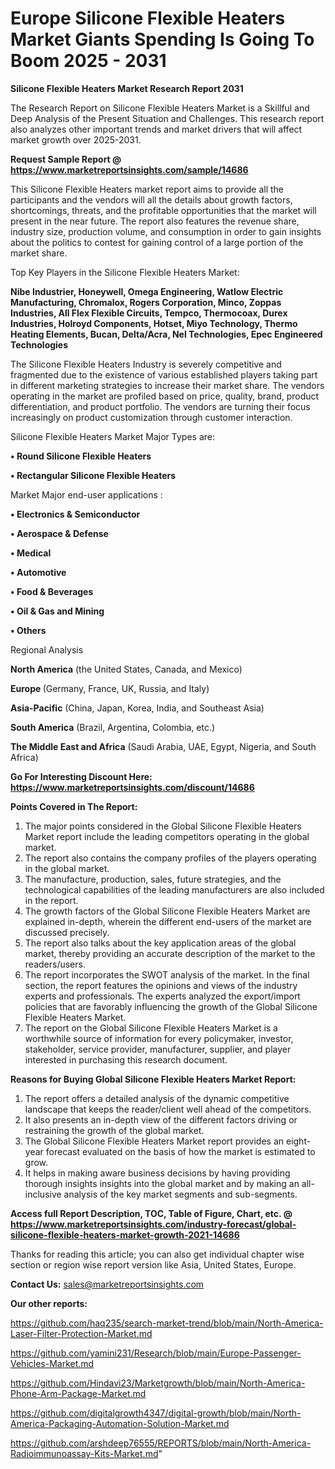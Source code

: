 # Europe Silicone Flexible Heaters Market Giants Spending Is Going To Boom 2025 - 2031

<strong>Silicone Flexible Heaters Market Research Report 2031</strong>

The Research Report on Silicone Flexible Heaters Market is a Skillful and Deep Analysis of the Present Situation and Challenges. This research report also analyzes other important trends and market drivers that will affect market growth over 2025-2031.

<strong>Request Sample Report @ <a href=https://www.marketreportsinsights.com/sample/14686>https://www.marketreportsinsights.com/sample/14686</a></strong>

This Silicone Flexible Heaters market report aims to provide all the participants and the vendors will all the details about growth factors, shortcomings, threats, and the profitable opportunities that the market will present in the near future. The report also features the revenue share, industry size, production volume, and consumption in order to gain insights about the politics to contest for gaining control of a large portion of the market share.

Top Key Players in the Silicone Flexible Heaters Market:

<strong>Nibe Industrier, Honeywell, Omega Engineering, Watlow Electric Manufacturing, Chromalox, Rogers Corporation, Minco, Zoppas Industries, All Flex Flexible Circuits, Tempco, Thermocoax, Durex Industries, Holroyd Components, Hotset, Miyo Technology, Thermo Heating Elements, Bucan, Delta/Acra, Nel Technologies, Epec Engineered Technologies</strong>

The Silicone Flexible Heaters Industry is severely competitive and fragmented due to the existence of various established players taking part in different marketing strategies to increase their market share. The vendors operating in the market are profiled based on price, quality, brand, product differentiation, and product portfolio. The vendors are turning their focus increasingly on product customization through customer interaction.

Silicone Flexible Heaters Market Major Types are:

<strong>• Round Silicone Flexible Heaters

• Rectangular Silicone Flexible Heaters</strong>

Market Major end-user applications :

<strong>• Electronics & Semiconductor

• Aerospace & Defense

• Medical

• Automotive

• Food & Beverages

• Oil & Gas and Mining

• Others</strong>

Regional Analysis

</u><strong><b>North America</b></strong> (the United States, Canada, and Mexico)

<strong><b>Europe </b></strong>(Germany, France, UK, Russia, and Italy)

<strong><b>Asia-Pacific</b></strong> (China, Japan, Korea, India, and Southeast Asia)

<strong><b>South America</b></strong> (Brazil, Argentina, Colombia, etc.)

<strong><b>The Middle East and Africa</b></strong> (Saudi Arabia, UAE, Egypt, Nigeria, and South Africa)

<strong>Go For Interesting Discount Here: <a href=https://www.marketreportsinsights.com/discount/14686>https://www.marketreportsinsights.com/discount/14686</a></strong>

<strong>Points Covered in The Report:</strong>
<ol>
  <li>The major points considered in the Global Silicone Flexible Heaters Market report include the leading competitors operating in the global market.</li>
  <li>The report also contains the company profiles of the players operating in the global market.</li>
  <li>The manufacture, production, sales, future strategies, and the technological capabilities of the leading manufacturers are also included in the report.</li>
  <li>The growth factors of the Global Silicone Flexible Heaters Market are explained in-depth, wherein the different end-users of the market are discussed precisely.</li>
  <li>The report also talks about the key application areas of the global market, thereby providing an accurate description of the market to the readers/users.</li>
  <li>The report incorporates the SWOT analysis of the market. In the final section, the report features the opinions and views of the industry experts and professionals. The experts analyzed the export/import policies that are favorably influencing the growth of the Global Silicone Flexible Heaters Market.</li>
  <li>The report on the Global Silicone Flexible Heaters Market is a worthwhile source of information for every policymaker, investor, stakeholder, service provider, manufacturer, supplier, and player interested in purchasing this research document.</li>
</ol>
<strong>Reasons for Buying Global Silicone Flexible Heaters Market Report:</strong>

<ol>
  <li>The report offers a detailed analysis of the dynamic competitive landscape that keeps the reader/client well ahead of the competitors.</li>
  <li>It also presents an in-depth view of the different factors driving or restraining the growth of the global market.</li>
  <li>The Global Silicone Flexible Heaters Market report provides an eight-year forecast evaluated on the basis of how the market is estimated to grow.</li>
  <li>It helps in making aware business decisions by having providing thorough insights insights into the global market and by making an all-inclusive analysis of the key market segments and sub-segments.</li>
</ol>
<strong>Access full Report Description, TOC, Table of Figure, Chart, etc. @ <a href=https://www.marketreportsinsights.com/industry-forecast/global-silicone-flexible-heaters-market-growth-2021-14686>https://www.marketreportsinsights.com/industry-forecast/global-silicone-flexible-heaters-market-growth-2021-14686</a></strong>


Thanks for reading this article; you can also get individual chapter wise section or region wise report version like Asia, United States, Europe.

<strong>Contact Us:</strong>
sales@marketreportsinsights.com

<strong>Our other reports:</strong>

<a href=https://github.com/haq235/search-market-trend/blob/main/North-America-Laser-Filter-Protection-Market.md>https://github.com/haq235/search-market-trend/blob/main/North-America-Laser-Filter-Protection-Market.md</a>

<a href=https://github.com/yamini231/Research/blob/main/Europe-Passenger-Vehicles-Market.md>https://github.com/yamini231/Research/blob/main/Europe-Passenger-Vehicles-Market.md</a>

<a href=https://github.com/Hindavi23/Marketgrowth/blob/main/North-America-Phone-Arm-Package-Market.md>https://github.com/Hindavi23/Marketgrowth/blob/main/North-America-Phone-Arm-Package-Market.md</a>

<a href=https://github.com/digitalgrowth4347/digital-growth/blob/main/North-America-Packaging-Automation-Solution-Market.md>https://github.com/digitalgrowth4347/digital-growth/blob/main/North-America-Packaging-Automation-Solution-Market.md</a>

<a href=https://github.com/arshdeep76555/REPORTS/blob/main/North-America-Radioimmunoassay-Kits-Market.md>https://github.com/arshdeep76555/REPORTS/blob/main/North-America-Radioimmunoassay-Kits-Market.md</a>"
